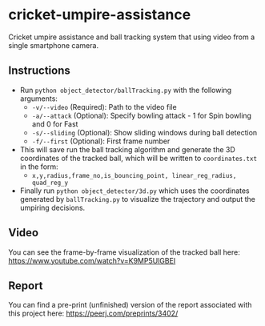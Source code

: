 # cricket-umpire-assistance
Cricket umpire assistance and ball tracking system that using video from a single smartphone camera.

## Instructions
- Run `python object_detector/ballTracking.py` with the following arguments:
  * `-v/--video` (Required): Path to the video file
  * `-a/--attack` (Optional): Specify bowling attack - 1 for Spin bowling and 0 for Fast
  * `-s/--sliding` (Optional): Show sliding windows during ball detection
  * `-f/--first` (Optional): First frame number
- This will save run the ball tracking algorithm and generate the 3D coordinates of the tracked ball, which will be written to `coordinates.txt` in the form:
  * ```x,y,radius,frame_no,is_bouncing_point, linear_reg_radius, quad_reg_y```
- Finally run `python object_detector/3d.py` which uses the coordinates generated by `ballTracking.py` to visualize the trajectory and output the umpiring decisions.

## Video
You can see the frame-by-frame visualization of the tracked ball here: https://www.youtube.com/watch?v=K9MP5UlGBEI

## Report
You can find a pre-print (unfinished) version of the report associated with this project here: https://peerj.com/preprints/3402/
